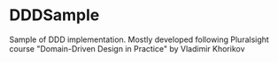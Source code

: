 # DDDSample
Sample of DDD implementation. Mostly developed following Pluralsight course "Domain-Driven Design in Practice" by Vladimir Khorikov
